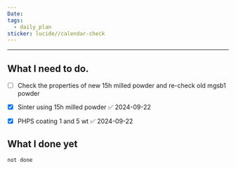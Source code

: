 ```yaml
---
Date: 
tags:
  - daily_plan
sticker: lucide//calendar-check
---
```

---
## What I need to do.

- [ ] Check the properties of new 15h milled powder and re-check old mgsb1 powder
- [x] Sinter using 15h milled powder ✅ 2024-09-22
- [x] PHPS coating 1 and 5 wt ✅ 2024-09-22



## What I done yet
```tasks
not done
```
